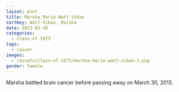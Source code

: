 ```yaml
---
layout: post
title: Marsha Marie Watt-Vikan
sortKey: Watt-Vikan, Marsha
date: 2013-03-30
categories:
  - class-of-1973
tags:
  - cancer
images:
  - /assets/class-of-1973/marsha-marie-watt-vikan-1.png
gender: female
---
```

Marsha battled brain cancer before passing away on March 30, 2013.
